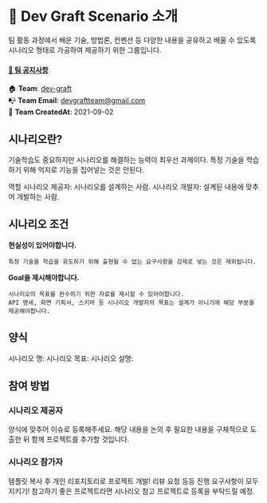 
# 📖️️ Dev Graft Scenario 소개
팀 활동 과정에서 배운 기술, 방법론, 컨벤션 등 다양한 내용을 공유하고 배울 수 있도록 시나리오 형태로 가공하여 제공하기 위한 그룹입니다.

#### [📌 팀 공지사항](https://github.com/dev-graft/.github/wiki/%ED%8C%80-%EA%B3%B5%EC%A7%80%EC%82%AC%ED%95%AD)

:house: **Team**: [dev-graft](https://github.com/dev-graft)  
📭 **Team Email**: devgraftteam@gmail.com <br>
🎂 **Team CreatedAt**: 2021-09-02 <br> 

## 시나리오란?
기술학습도 중요하지만 시나리오를 해결하는 능력이 최우선 과제이다.
특정 기술을 학습하기 위해 억지로 기능을 집어넣는 것은 안된다.

역할
시나리오 제공자: 시나리오를 설계하는 사람.
시나리오 개발자: 설계된 내용에 맞추어 개발하는 사람.

## 시나리오 조건

**현실성이 있어야합니다.**
```
특정 기술을 학습을 유도하기 위해 출현될 수 없는 요구사항을 강제로 넣는 것은 제외됩니다.
```

**Goal을 제시해야합니다.**
```
시나리오의 목표를 완수하기 위한 자료를 제시할 수 있어야합니다.
API 명세, 화면 기획서, 스키마 등 시나리오 개발자의 목표는 설계가 아니기에 해당 부분을 제공해야합니다.
```


## 양식
시나리오 명:
시나리오 목표:
시나리오 설명:

## 참여 방법

### 시나리오 제공자
양식에 맞추어 이슈로 등록해주세요.
해당 내용을 논의 후 필요한 내용을 구체적으로 도출한 뒤 함께 프로젝트를 추가할 것입니다.

### 시나리오 참가자
템플릿 복사 후 개인 리포지토리로 프로젝트 개발!
리뷰 요청 등등 진행
요구사항이 모두 지키기!
참고하기 좋은 프로젝트라면 시나리오 참고 프로젝트로 등록을 부탁드릴 예정.
